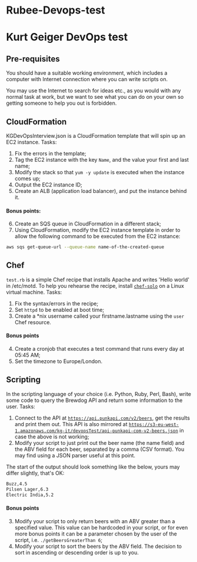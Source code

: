 # Rubee-Devops-test

# Kurt Geiger DevOps test

## Pre-requisites

You should have a suitable working environment, which includes a computer with Internet connection where you can write scripts on. 

You may use the Internet to search for ideas etc., as you would with any normal task at work, but we want to see what you can do on your own so getting someone to help you out is forbidden.

## CloudFormation

KGDevOpsInterview.json is a CloudFormation template that will spin up an EC2 instance. Tasks:

1) Fix the errors in the template;
2) Tag the EC2 instance with the key `Name`, and the value your first and last name;
3) Modify the stack so that `yum -y update` is executed when the instance comes up;
4) Output the EC2 instance ID;
5) Create an ALB (application load balancer), and put the instance behind it.

#### Bonus points:

6) Create an SQS queue in CloudFormation in a different stack;
7) Using CloudFormation, modify the EC2 instance template in order to allow the following command to be executed from the EC2 instance:

```sh
aws sqs get-queue-url --queue-name name-of-the-created-queue
```

## Chef

`test.rb` is a simple Chef recipe that installs Apache and writes 'Hello world' in /etc/motd. To help you rehearse the recipe, install [`chef-solo`](https://docs.chef.io/chef_install_script/) on a Linux virtual machine. Tasks:

1) Fix the syntax/errors in the recipe;
2) Set `httpd` to be enabled at boot time;
3) Create a *nix username called your firstname.lastname using the `user` Chef resource.

#### Bonus points

4) Create a cronjob that executes a test command that runs every day at 05:45 AM;
5) Set the timezone to Europe/London.

## Scripting

In the scripting language of your choice (i.e. Python, Ruby, Perl, Bash), write some code to query the Brewdog API and return some information to the user. Tasks:

1) Connect to the API at [`https://api.punkapi.com/v2/beers`](https://api.punkapi.com/v2/beers), get the results and print them out. This API is also mirrored at [`https://s3-eu-west-1.amazonaws.com/kg-it/devopsTest/api-punkapi-com-v2-beers.json`](https://s3-eu-west-1.amazonaws.com/kg-it/devopsTest/api-punkapi-com-v2-beers.json) in case the above is not working;
2) Modify your script to just print out the beer name (the name field) and the ABV field for each beer, separated by a comma (CSV format). You may find using a JSON parser useful at this point.

The start of the output should look something like the below, yours may differ slightly, that's OK:

```sh
Buzz,4.5
Pilsen Lager,6.3
Electric India,5.2
```

#### Bonus points

3) Modify your script to only return beers with an ABV greater than a specified value. This value can be hardcoded in your script, or for even more bonus points it can be a parameter chosen by the user of the script, i.e. `./getBeersGreaterThan 6`;
4) Modify your script to sort the beers by the ABV field. The decision to sort in ascending or descending order is up to you.
